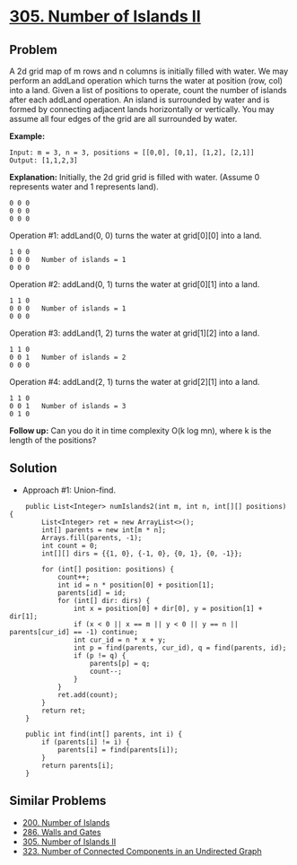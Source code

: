 # <a href='https://leetcode.com/problems/number-of-islands-ii/'>305. Number of Islands II</a>

## Problem
A 2d grid map of m rows and n columns is initially filled with water. We may perform an addLand operation which turns the water at position (row, col) into a land. Given a list of positions to operate, count the number of islands after each addLand operation. An island is surrounded by water and is formed by connecting adjacent lands horizontally or vertically. You may assume all four edges of the grid are all surrounded by water.

<strong>Example:</strong>
```
Input: m = 3, n = 3, positions = [[0,0], [0,1], [1,2], [2,1]]
Output: [1,1,2,3]
```
<strong>Explanation:</strong>
Initially, the 2d grid grid is filled with water. (Assume 0 represents water and 1 represents land).
```
0 0 0
0 0 0
0 0 0
```
Operation #1: addLand(0, 0) turns the water at grid[0][0] into a land.
```
1 0 0
0 0 0   Number of islands = 1
0 0 0
```
Operation #2: addLand(0, 1) turns the water at grid[0][1] into a land.
```
1 1 0
0 0 0   Number of islands = 1
0 0 0
```
Operation #3: addLand(1, 2) turns the water at grid[1][2] into a land.
```
1 1 0
0 0 1   Number of islands = 2
0 0 0
```
Operation #4: addLand(2, 1) turns the water at grid[2][1] into a land.
```
1 1 0
0 0 1   Number of islands = 3
0 1 0
```

<strong>Follow up:</strong>
Can you do it in time complexity O(k log mn), where k is the length of the positions?

## Solution
- Approach #1: Union-find.
```
    public List<Integer> numIslands2(int m, int n, int[][] positions) {
        List<Integer> ret = new ArrayList<>();
        int[] parents = new int[m * n];
        Arrays.fill(parents, -1);
        int count = 0;
        int[][] dirs = {{1, 0}, {-1, 0}, {0, 1}, {0, -1}};
        
        for (int[] position: positions) {
            count++;
            int id = n * position[0] + position[1];
            parents[id] = id;
            for (int[] dir: dirs) {
                int x = position[0] + dir[0], y = position[1] + dir[1];
                if (x < 0 || x == m || y < 0 || y == n || parents[cur_id] == -1) continue;
                int cur_id = n * x + y;
                int p = find(parents, cur_id), q = find(parents, id);
                if (p != q) {
                    parents[p] = q;
                    count--;
                }
            }
            ret.add(count);
        }
        return ret;
    }
    
    public int find(int[] parents, int i) {
        if (parents[i] != i) {
            parents[i] = find(parents[i]);
        }
        return parents[i];
    }
```

## Similar Problems
- <a href='https://github.com/DongZhuoran/LeetCode/blob/master/problems/200.%20Number%20of%20Islands.md'>200. Number of Islands</a>
- <a href='https://github.com/DongZhuoran/LeetCode/blob/master/problems/286.%20Walls%20and%20Gates.md'>286. Walls and Gates</a>
- <a href='https://github.com/DongZhuoran/LeetCode/blob/master/problems/305.%20Number%20of%20Islands%20II.md'>305. Number of Islands II</a>
- <a href='https://github.com/DongZhuoran/LeetCode/blob/master/problems/323.%20Number%20of%20Connected%20Components%20in%20an%20Undirected%20Graph.md'>323. Number of Connected Components in an Undirected Graph</a>
